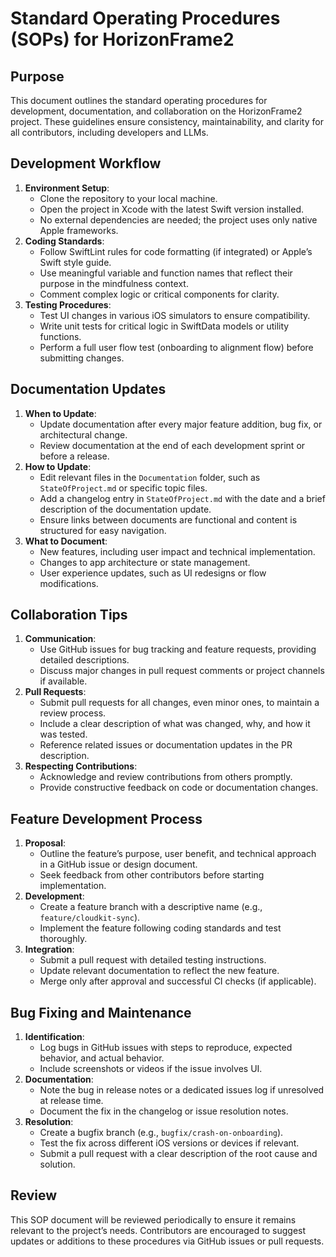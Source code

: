 # Standard Operating Procedures (SOPs) for HorizonFrame2

## Purpose
This document outlines the standard operating procedures for development, documentation, and collaboration on the HorizonFrame2 project. These guidelines ensure consistency, maintainability, and clarity for all contributors, including developers and LLMs.

## Development Workflow
1. **Environment Setup**:
   - Clone the repository to your local machine.
   - Open the project in Xcode with the latest Swift version installed.
   - No external dependencies are needed; the project uses only native Apple frameworks.
2. **Coding Standards**:
   - Follow SwiftLint rules for code formatting (if integrated) or Apple’s Swift style guide.
   - Use meaningful variable and function names that reflect their purpose in the mindfulness context.
   - Comment complex logic or critical components for clarity.
3. **Testing Procedures**:
   - Test UI changes in various iOS simulators to ensure compatibility.
   - Write unit tests for critical logic in SwiftData models or utility functions.
   - Perform a full user flow test (onboarding to alignment flow) before submitting changes.

## Documentation Updates
1. **When to Update**:
   - Update documentation after every major feature addition, bug fix, or architectural change.
   - Review documentation at the end of each development sprint or before a release.
2. **How to Update**:
   - Edit relevant files in the `Documentation` folder, such as `StateOfProject.md` or specific topic files.
   - Add a changelog entry in `StateOfProject.md` with the date and a brief description of the documentation update.
   - Ensure links between documents are functional and content is structured for easy navigation.
3. **What to Document**:
   - New features, including user impact and technical implementation.
   - Changes to app architecture or state management.
   - User experience updates, such as UI redesigns or flow modifications.

## Collaboration Tips
1. **Communication**:
   - Use GitHub issues for bug tracking and feature requests, providing detailed descriptions.
   - Discuss major changes in pull request comments or project channels if available.
2. **Pull Requests**:
   - Submit pull requests for all changes, even minor ones, to maintain a review process.
   - Include a clear description of what was changed, why, and how it was tested.
   - Reference related issues or documentation updates in the PR description.
3. **Respecting Contributions**:
   - Acknowledge and review contributions from others promptly.
   - Provide constructive feedback on code or documentation changes.

## Feature Development Process
1. **Proposal**:
   - Outline the feature’s purpose, user benefit, and technical approach in a GitHub issue or design document.
   - Seek feedback from other contributors before starting implementation.
2. **Development**:
   - Create a feature branch with a descriptive name (e.g., `feature/cloudkit-sync`).
   - Implement the feature following coding standards and test thoroughly.
3. **Integration**:
   - Submit a pull request with detailed testing instructions.
   - Update relevant documentation to reflect the new feature.
   - Merge only after approval and successful CI checks (if applicable).

## Bug Fixing and Maintenance
1. **Identification**:
   - Log bugs in GitHub issues with steps to reproduce, expected behavior, and actual behavior.
   - Include screenshots or videos if the issue involves UI.
2. **Documentation**:
   - Note the bug in release notes or a dedicated issues log if unresolved at release time.
   - Document the fix in the changelog or issue resolution notes.
3. **Resolution**:
   - Create a bugfix branch (e.g., `bugfix/crash-on-onboarding`).
   - Test the fix across different iOS versions or devices if relevant.
   - Submit a pull request with a clear description of the root cause and solution.

## Review
This SOP document will be reviewed periodically to ensure it remains relevant to the project’s needs. Contributors are encouraged to suggest updates or additions to these procedures via GitHub issues or pull requests.

